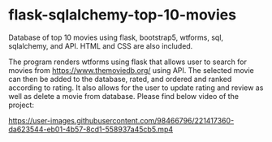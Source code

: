 # flask-sqlalchemy-top-10-movies
Database of top 10 movies using flask, bootstrap5, wtforms, sql, sqlalchemy, and API. HTML and CSS are also included.

The program renders wtforms using flask that allows user to search for movies from https://www.themoviedb.org/ using API. The selected movie can then be
added to the database, rated, and ordered and ranked according to rating. It also allows for the user to update rating and review as well as delete a movie from 
database. Please find below video of the project:



https://user-images.githubusercontent.com/98466796/221417360-da623544-eb01-4b57-8cd1-558937a45cb5.mp4

